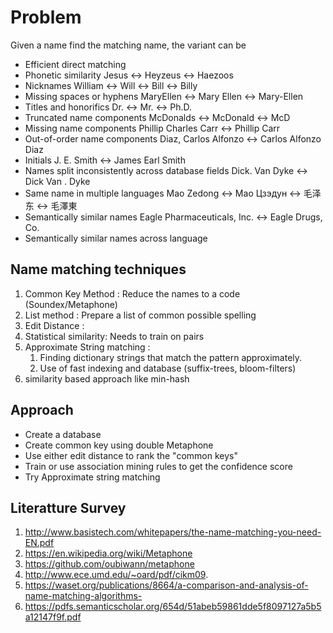 # Problem

Given a name find the matching name, the variant can be

* Efficient direct matching
* Phonetic similarity	Jesus ↔ Heyzeus ↔ Haezoos
* Nicknames	William ↔ Will ↔ Bill ↔ Billy
* Missing spaces or hyphens	MaryEllen ↔ Mary Ellen ↔ Mary-Ellen
* Titles and honorifics	Dr. ↔ Mr. ↔ Ph.D.
* Truncated name components	McDonalds ↔ McDonald ↔ McD
* Missing name components	Phillip Charles Carr ↔ Phillip Carr
* Out-of-order name components	Diaz, Carlos Alfonzo ↔ Carlos Alfonzo Diaz
* Initials	J. E. Smith ↔ James Earl Smith
* Names split inconsistently across database fields	Dick. Van Dyke ↔ Dick Van . Dyke
* Same name in multiple languages	Mao Zedong ↔ Мао Цзэдун ↔ 毛泽东 ↔ 毛澤東
* Semantically similar names	Eagle Pharmaceuticals, Inc. ↔ Eagle Drugs, Co.
* Semantically similar names across language

## Name matching techniques

1. Common Key Method : Reduce the names to a code (Soundex/Metaphone)
1. List method : Prepare a list of common possible spelling
1. Edit Distance :
1. Statistical similarity: Needs to train on pairs
1. Approximate String matching :
   1. Finding dictionary strings that match the pattern approximately.
   1. Use of fast indexing and database (suffix-trees, bloom-filters)
1. similarity based approach like min-hash

## Approach

* Create a database
* Create common key using double Metaphone
* Use either edit distance to rank the "common keys"
* Train or use association mining rules to get the confidence score
* Try Approximate string matching


## Literatture Survey

1. http://www.basistech.com/whitepapers/the-name-matching-you-need-EN.pdf
1. https://en.wikipedia.org/wiki/Metaphone
1. https://github.com/oubiwann/metaphone
1. http://www.ece.umd.edu/~oard/pdf/cikm09.
1. https://waset.org/publications/8664/a-comparison-and-analysis-of-name-matching-algorithms-
1. https://pdfs.semanticscholar.org/654d/51abeb59861dde5f8097127a5b5a12147f9f.pdf
